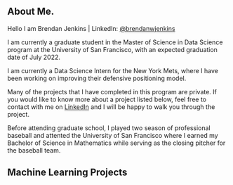## About Me.

Hello I am Brendan Jenkins | LinkedIn: [@brendanwjenkins](https://www.linkedin.com/in/brendanwjenkins/)

I am currently a graduate student in the Master of Science in Data Science program at the University of San Francisco, with an expected graduation date of July 2022.

I am currently a Data Science Intern for the New York Mets, where I have been working on improving their defensive positioning model.

Many of the projects that I have completed in this program are private. If you would like to know more about a project listed below, feel free to contact with me on [LinkedIn](https://www.linkedin.com/in/brendanwjenkins/) and I will be happy to walk you through the project.

Before attending graduate school, I played two season of professional baseball and attented the University of San Francisco where I earned my Bachelor of Science in Mathematics while serving as the closing pitcher for the baseball team.

## Machine Learning Projects

<!---
BrendanJenkins/BrendanJenkins is a ✨ special ✨ repository because its `README.md` (this file) appears on your GitHub profile.
You can click the Preview link to take a look at your changes.
--->
